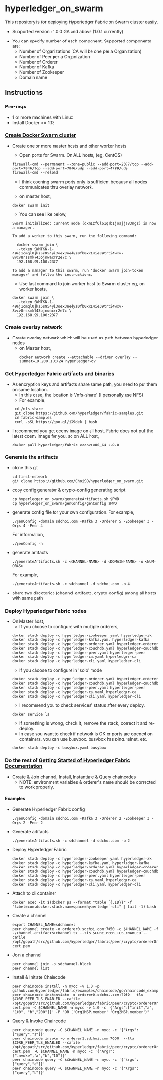 # hyperledger_on_swarm

This repository is for deploying Hyperledger Fabric on Swarm cluster easily.
- Supported version : 1.0.0 GA and above (1.0.1 currently)
* You can specify number of each component. Supported components are:
  - Number of Organizations (CA will be one per a Organization)
  - Number of Peer per a Organization
  - Number of Orderer
  - Number of Kafka
  - Number of Zookeeper
  - Domain name
  
## Instructions

### Pre-reqs
- 1 or more machines with Linux
- Install Docker >= 1.13

### [Create Docker Swarm cluster](https://docs.docker.com/engine/swarm/swarm-tutorial/)
* Create one or more master hosts and other worker hosts
  - Open ports for Swarm. On ALL hosts, (eg, CentOS)
  ```
  firewall-cmd --permanent --zone=public --add-port=2377/tcp --add-port=7946/tcp --add-port=7946/udp --add-port=4789/udp
  firewall-cmd --reload
  ```
    - I think opening swarm ports only is sufficient because all nodes communicates thru overlay network.

  - on master host,
  ```
  docker swarm init
  ```

  - You can see like below,
  ```
  Swarm initialized: current node (dxn1zf6l61qsb1josjja83ngz) is now a manager.

  To add a worker to this swarm, run the following command:

    docker swarm join \
    --token SWMTKN-1-49nj1cmql0jkz5s954yi3oex3nedyz0fb0xx14ie39trti4wxv-8vxv8rssmk743ojnwacrr2e7c \
    192.168.99.100:2377

  To add a manager to this swarm, run 'docker swarm join-token manager' and follow the instructions.
  ```
   - Use last command to join worker host to Swarm cluster
     eg, on worker hosts,
    ```
    docker swarm join \
      --token SWMTKN-1-49nj1cmql0jkz5s954yi3oex3nedyz0fb0xx14ie39trti4wxv-8vxv8rssmk743ojnwacrr2e7c \
      192.168.99.100:2377
    ```
### Create overlay network
* Create overlay network which will be used as path between hyperledger nodes
  - on Master host,
    ```
    docker network create --attachable --driver overlay --subnet=10.200.1.0/24 hyperledger-ov
    ```
### Get Hyperledger Fabric artifacts and binaries
* As encryption keys and artifacts share same path, you need to put them on same location.
   - In this case, the location is '/nfs-share' (I personally use NFS)
   - For example,
   ```
    cd /nfs-share
    git clone https://github.com/hyperledger/fabric-samples.git
    cd fabric-samples
    curl -sSL https://goo.gl/iX9dek | bash
    ```
* I recommend you get ccenv image on all host. Fabric does not pull the latest ccenv image for you.
    so on ALL host,
    ```
    docker pull hyperledger/fabric-ccenv:x86_64-1.0.0
    ```

### Generate the artifacts
* clone this git
  ```
  cd first-network
  git clone https://github.com/ChoiSD/hyperledger_on_swarm.git
  ```
* copy config generator & crypto-config generating script
  ```
  cp hyperledger_on_swarm/generateArtifacts.sh $PWD
  cp hyperledger_on_swarm/genConfig/genConfig $PWD
  ```
* generate config file for your own configuration. For example,
  ```
  ./genConfig -domain sdchoi.com -Kafka 3 -Orderer 5 -Zookeeper 3 -Orgs 4 -Peer 4
  ```
  For information,
  ```
  ./genConfig -h
  ```
* generate artifacts
  ```
  ./generateArtifacts.sh -c <CHANNEL-NAME> -d <DOMAIN-NAME> -o <NUM-ORGS>
  ```
  For example,
  ```
  ./generateArtifacts.sh -c sdchannel -d sdchoi.com -o 4
  ```
* share two directories (channel-artifacts, crypto-config) among all hosts with same path

### Deploy Hyperledger Fabric nodes
* On Master host,
  - If you choose to configure with multiple orderers,  
  ```
  docker stack deploy -c hyperledger-zookeeper.yaml hyperledger-zk
  docker stack deploy -c hyperledger-kafka.yaml hyperledger-kafka
  docker stack deploy -c hyperledger-orderer.yaml hyperledger-orderer
  docker stack deploy -c hyperledger-couchdb.yaml hyperledger-couchdb
  docker stack deploy -c hyperledger-peer.yaml hyperledger-peer
  docker stack deploy -c hyperledger-ca.yaml hyperledger-ca
  docker stack deploy -c hyperledger-cli.yaml hyperledger-cli
  ```
  - If you choose to configure in 'solo' mode
  ```
  docker stack deploy -c hyperledger-orderer.yaml hyperledger-orderer
  docker stack deploy -c hyperledger-couchdb.yaml hyperledger-couchdb
  docker stack deploy -c hyperledger-peer.yaml hyperledger-peer
  docker stack deploy -c hyperledger-ca.yaml hyperledger-ca
  docker stack deploy -c hyperledger-cli.yaml hyperledger-cli
  ```
  - I recommend you to check services' status after every deploy.
  ```
  docker service ls
  ```
  - If something is wrong, check it, remove the stack, correct it and re-deploy.
  - In case you want to check if network is OK or ports are opened on containers, you can use busybox. busybox has ping, telnet, etc.
  ```
  docker stack deploy -c busybox.yaml busybox
  ```

### Do the rest of [Getting Started of Hyperledger Fabric Documentation](https://hyperledger-fabric.readthedocs.io/en/latest/getting_started.html)
* Create & Join channel, Install, Instantiate & Query chaincodes
  - NOTE: environment variables & orderer's name should be corrected to work properly.

#### Examples
* Generate Hyperledger Fabric config
  ```
  ./genConfig -domain sdchoi.com -Kafka 3 -Orderer 2 -Zookeeper 3 -Orgs 2 -Peer 2
  ```
* Generate artifacts
  ```
  ./generateArtifacts.sh -c sdchannel -d sdchoi.com -o 2
  ```
* Deploy Hyperledger Fabric
  ```
  docker stack deploy -c hyperledger-zookeeper.yaml hyperledger-zk
  docker stack deploy -c hyperledger-kafka.yaml hyperledger-kafka
  docker stack deploy -c hyperledger-orderer.yaml hyperledger-orderer
  docker stack deploy -c hyperledger-couchdb.yaml hyperledger-couchdb
  docker stack deploy -c hyperledger-peer.yaml hyperledger-peer
  docker stack deploy -c hyperledger-ca.yaml hyperledger-ca
  docker stack deploy -c hyperledger-cli.yaml hyperledger-cli
  ```
* Attach to cli container
  ```
  docker exec -it $(docker ps --format "table {{.ID}}" -f "label=com.docker.stack.namespace=hyperledger-cli" | tail -1) bash
  ```
* Create a channel
  ```
  export CHANNEL_NAME=sdchannel
  peer channel create -o orderer0.sdchoi.com:7050 -c $CHANNEL_NAME -f ./channel-artifacts/channel.tx --tls $CORE_PEER_TLS_ENABLED --cafile /opt/gopath/src/github.com/hyperledger/fabric/peer/crypto/ordererOrganizations/sdchoi.com/orderers/orderer0.sdchoi.com/msp/tlscacerts/tlsca.sdchoi.com-cert.pem
  ```
* Join a channel
  ```
  peer channel join -b sdchannel.block
  peer channel list
  ```
* Install & Initiate Chaincode
  ```
  peer chaincode install -n mycc -v 1.0 -p github.com/hyperledger/fabric/examples/chaincode/go/chaincode_example02
  peer chaincode instantiate -o orderer0.sdchoi.com:7050 --tls $CORE_PEER_TLS_ENABLED --cafile /opt/gopath/src/github.com/hyperledger/fabric/peer/crypto/ordererOrganizations/sdchoi.com/orderers/orderer0.sdchoi.com/msp/tlscacerts/tlsca.sdchoi.com-cert.pem -C $CHANNEL_NAME -n mycc -v 1.0 -c '{"Args":["init","a", "100", "b","200"]}' -P "OR ('Org1MSP.member','Org2MSP.member')"
  ```
* Query & Invoke Chaincode
  ```
  peer chaincode query -C $CHANNEL_NAME -n mycc -c '{"Args":["query","a"]}'
  peer chaincode invoke -o orderer1.sdchoi.com:7050  --tls $CORE_PEER_TLS_ENABLED --cafile /opt/gopath/src/github.com/hyperledger/fabric/peer/crypto/ordererOrganizations/sdchoi.com/orderers/orderer1.sdchoi.com/msp/tlscacerts/tlsca.sdchoi.com-cert.pem  -C $CHANNEL_NAME -n mycc -c '{"Args":["invoke","a","b","10"]}'
  peer chaincode query -C $CHANNEL_NAME -n mycc -c '{"Args":["query","a"]}'
  peer chaincode query -C $CHANNEL_NAME -n mycc -c '{"Args":["query","b"]}'
  ```
